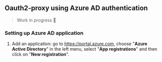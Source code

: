 ## Oauth2-proxy using Azure AD authentication

> Work in progress :rocket:

### Setting up Azure AD application
1. Add an application: go to <https://portal.azure.com>, choose "**Azure Active Directory**" in the left menu, select "**App registrations**" and then click on "**New registration**".

